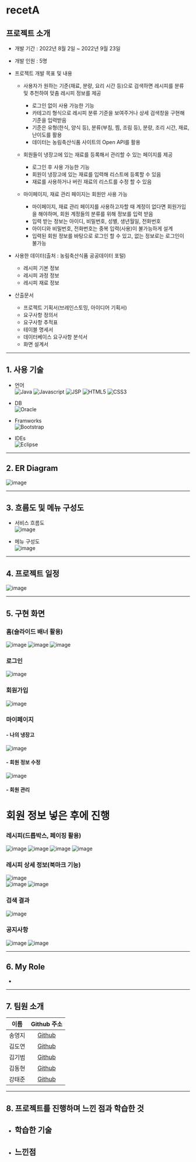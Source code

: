 # recetA

## 프로젝트 소개

- 개발 기간 : 2022년 8월 2일 ~ 2022년 9월 23일
- 개발 인원 : 5명

- 프로젝트 개발 목표 및 내용
  - 사용자가 원하는 기준(재료, 분량, 요리 시간 등)으로 검색하면 레시피를 분류 및 추천하여 맞춤 레시피 정보를 제공   
    - 로그인 없이 사용 가능한 기능   
    - 카테고리 형식으로 레시피 분류 기준을 보여주거나 상세 검색창을 구현해 기준을 입력받음   
    - 기준은 유형(한식, 양식 등), 분류(부침, 찜, 조림 등), 분량, 조리 시간, 재료, 난이도를 활용   
    - 데이터는 농림축산식품 사이트의 Open API를 활용   

  - 회원들이 냉장고에 있는 재료를 등록해서 관리할 수 있는 페이지를 제공   
    - 로그인 후 사용 가능한 기능   
    - 회원이 냉장고에 있는 재료를 입력해 리스트에 등록할 수 있음   
    - 재료를 사용하거나 버린 재료의 리스트를 수정 할 수 있음   

  - 마이페이지, 재료 관리 페이지는 회원만 사용 가능   
    - 마이페이지, 재료 관리 페이지를 사용하고자할 때 계정이 없다면 회원가입을 해야하며, 회원 계정들의 분류를 위해 정보를 입력 받음   
    - 입력 받는 정보는 아이디, 비밀번호, 성별, 생년월일, 전화번호   
    - 아이디와 비밀번호, 전화번호는 중복 입력(사용)이 불가능하게 설계   
    - 입력된 회원 정보를 바탕으로 로그인 할 수 있고, 없는 정보로는 로그인이 불가능   

- 사용한 데이터(출처 : 농림축산식품 공공데이터 포털)
  - 레시피 기본 정보
  - 레시피 과정 정보
  - 레시피 재료 정보

- 산출문서   
  - 프로젝트 기획서(브레인스토밍, 아이디어 기획서)
  - 요구사항 정의서
  - 요구사항 추적표
  - 테이블 명세서
  - 데이터베이스 요구사항 분석서
  - 화면 설계서

---

## 1. 사용 기술
- 언어   
![Java](https://img.shields.io/badge/JAVA-007396?style=for-the-badge&logo=java&logoColor=white)
![Javascript](https://img.shields.io/badge/javascript-%23323330.svg?style=for-the-badge&logo=javascript&logoColor=%23F7DF1E)
![JSP](https://img.shields.io/badge/JSP-%2300599C.svg?style=for-the-badge&logoColor=white)
![HTML5](https://img.shields.io/badge/html5-%23E34F26.svg?style=for-the-badge&logo=html5&logoColor=white)
![CSS3](https://img.shields.io/badge/css3-%231572B6.svg?style=for-the-badge&logo=css3&logoColor=white)

- DB   
![Oracle](https://img.shields.io/badge/oracle-F80000?style=for-the-badge&logo=oracle&logoColor=white)

- Framworks   
![Bootstrap](https://img.shields.io/badge/bootstrap-%23563D7C.svg?style=for-the-badge&logo=bootstrap&logoColor=white)

- IDEs   
![Eclipse](https://img.shields.io/badge/Eclipse-FE7A16.svg?style=for-the-badge&logo=Eclipse&logoColor=white)

---

## 2. ER Diagram
![image](https://user-images.githubusercontent.com/89984853/198649694-9e975d06-8599-4fbc-8626-c9435d02f490.png)

---

## 3. 흐름도 및 메뉴 구성도
- 서비스 흐름도   
![image](https://user-images.githubusercontent.com/89984853/198645290-2fe5f29b-7eba-4f67-81bb-72be47fb57eb.png)   

- 메뉴 구성도   
![image](https://user-images.githubusercontent.com/89984853/198645738-cd9c4823-e3c6-4cbc-971c-c870bcc8519e.png)   

---

## 4. 프로젝트 일정
![image](https://user-images.githubusercontent.com/89984853/198654840-1af0df68-a262-4d93-82a4-ae77b238908f.png)

---

## 5. 구현 화면
### 홈(슬라이드 배너 활용)   
![image](https://user-images.githubusercontent.com/89984853/199217082-c2264511-dbbe-472d-87b1-e2114002a903.png)
![image](https://user-images.githubusercontent.com/89984853/199217162-aa6075dd-6641-4034-b96c-47b3f3af9640.png)
![image](https://user-images.githubusercontent.com/89984853/199217215-b8e044fd-5ab5-420a-8a6d-0349684a69ab.png)   



### 로그인   
![image](https://user-images.githubusercontent.com/89984853/199217647-d7664433-374e-4d78-9fa0-326c5908abdf.png)   



### 회원가입   
![image](https://user-images.githubusercontent.com/89984853/199217612-607d4450-9658-4ccc-899e-0768f409a375.png)   



### 마이페이지   
  #### - 나의 냉장고   
  ![image](https://user-images.githubusercontent.com/89984853/199221393-281980a3-3be1-4eaa-be8f-cf97b6cdab94.png)   
  
  
  #### - 회원 정보 수정  
  ![image](https://user-images.githubusercontent.com/89984853/199222442-4be45918-6551-4994-a5c5-ee3aed911c6d.png)   

  
  #### - 회원 관리   
  # 회원 정보 넣은 후에 진행


### 레시피(드롭박스, 페이징 활용)   
![image](https://user-images.githubusercontent.com/89984853/199217870-5629db06-18a0-4797-9d7f-0b1af237cc29.png)
![image](https://user-images.githubusercontent.com/89984853/199217922-efc37b3d-193d-484c-95fe-77103431a547.png)
![image](https://user-images.githubusercontent.com/89984853/199217945-96cb5080-3615-460f-a760-350f0482a0a2.png)
![image](https://user-images.githubusercontent.com/89984853/199218027-86a42244-c71e-4b9a-8f30-7ab8277f6fcc.png)    



### 레시피 상세 정보(북마크 기능)
![image](https://user-images.githubusercontent.com/89984853/199219715-35947cbb-faf2-41af-94b0-900d577c10b9.png)   
![image](https://user-images.githubusercontent.com/89984853/199221106-461d98c3-0c89-4a50-9669-a379b8dc520c.png)
![image](https://user-images.githubusercontent.com/89984853/199222293-c1f43839-ec63-4b3f-9a4f-fd263f0a6f7e.png)    



### 검색 결과   
![image](https://user-images.githubusercontent.com/89984853/199219554-2c567b5e-36b3-407c-9928-bdc24d0420a9.png)      



### 공지사항   
![image](https://user-images.githubusercontent.com/89984853/199224938-41edc17e-cdd5-4ced-a130-5d9f9d29077c.png)
![image](https://user-images.githubusercontent.com/89984853/199224962-9bd01d65-4b4a-48df-bbc3-5be636088719.png)   



---

## 6. My Role
- 

---

## 7. 팀원 소개
|  이름  | Github 주소 |
| :----: | :-----------: |
| 송영지 | [Github](https://github.com/icecandywell) |
| 김도연 | [Github](https://github.com/kdn00) |
| 김기범 | [Github](https://github.com/colaage23) |
| 김동현 | [Github](https://github.com/JamesKimberly) |
| 강태준 | [Github](https://github.com/xowns123)  |

---

## 8. 프로젝트를 진행하며 느낀 점과 학습한 것
- 학습한 기술
  - 
  
- 느낀점
  - 
